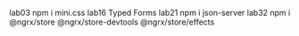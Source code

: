 lab03 npm i mini.css
lab16 Typed Forms
lab21 npm i json-server
lab32 npm i @ngrx/store @ngrx/store-devtools @ngrx/store/effects
